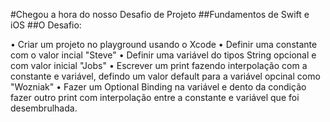 #Chegou a hora do nosso Desafio de Projeto
##Fundamentos de Swift e iOS
##O Desafio:

• Criar um projeto no playground usando o Xcode
• Definir uma constante com o valor incial "Steve"
• Definir uma variável do tipos String opcional e com valor inicial "Jobs"
• Escrever um print fazendo interpolação com a constante e variável, defindo um valor default para a variável opcinal como "Wozniak"
• Fazer um Optional Binding na variável e dento da condição fazer outro print com interpolação entre a constante e variável que foi
desembrulhada.
